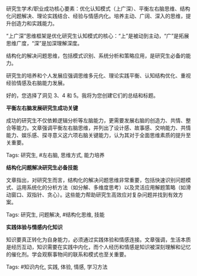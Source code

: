 
研究生学术/职业成功核心要素：优化认知模式（上广深）、平衡左右脑思维、结构化问题解决、理论实践结合、经验与情感内化。培养主动、广阔、深入的思维，提升创造力和实践能力。


“上广深”思维框架是优化研究生认知模式的核心：“上”是被动到主动，“广”是拓展思维广度，“深”是加深理解深度。

结构化的解决问题思维，包括模式识别、系统分析和策略应用，是研究生必备的能力。

研究生的培养和个人发展应强调思维多元化、理论实践平衡、认知结构优化、重视经验情感及右脑能力发展。

好的，您选择了洞见 3、4 和 5。我将为您创建它们的总结和标题。

**平衡左右脑发展研究生成功关键**

成功的研究生不仅依赖逻辑分析等左脑能力，更需要发展右脑的创造力、共情、整合等能力。文章强调平衡左右脑思维，并列出了设计感、故事感、交响能力、共情能力、娱乐感、探寻意义这六项右脑关键能力，认为其对于全面思维素质的提升至关重要。

Tags: 研究生, #左右脑, 思维方式, 能力培养


**结构化问题解决研究生必备技能**

文章指出，对研究生而言，结构化的解决问题思维非常重要，包括快速识别问题模式、运用系统化的分析方法（如分解、多维度思考）以及灵活应用解题策略（如滑动窗口、双指针、贪心）。这些能力帮助研究生高效应对复杂问题并找到有效方案。

Tags: 研究生, 问题解决, #结构化思维, 技能


**实践体验与情感内化知识**

知识要真正转化为自身能力，必须通过实践体验和情感连接。文章强调，生活本质是经历互动，知识需要在实践中内化，而个人经历和情感是知识被深刻理解和记忆的催化剂。学会观察事物间的联系和模式也至关重要。

Tags: #知识内化, 实践, 体验, 情感, 学习方法